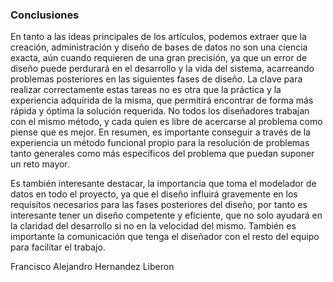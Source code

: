 ### Conclusiones

En tanto a las ideas principales de los artículos, podemos extraer que la creación, administración y diseño de bases de datos no
son una ciencia exacta, aún cuando requieren de una gran precisión, ya que un error de diseño puede perdurará en el desarrollo y
la vida del sistema, acarreando problemas posteriores en las siguientes fases de diseño. La clave para realizar correctamente estas
tareas no es otra que la práctica y la experiencia adquirida de la misma, que permitirá encontrar de forma más rápida y óptima la solución requerida. No todos los diseñadores trabajan con el mismo método, y cada quien es libre de acercarse al problema como piense que es mejor. En resumen, es importante conseguir a través de la experiencia un método funcional propio para la resolución de problemas tanto generales como más específicos del problema que puedan suponer un reto mayor.

Es también interesante destacar, la importancia que toma el modelador de datos en todo el proyecto, ya que el diseño influirá gravemente en los requisitos necesarios para las fases posteriores del diseño, por tanto es interesante tener un diseño competente
y eficiente, que no solo ayudará en la claridad del desarrollo si no en la velocidad del mismo. También es importante la comunicación que tenga el diseñador con el resto del equipo para facilitar el trabajo.


Francisco Alejandro Hernandez Liberon
